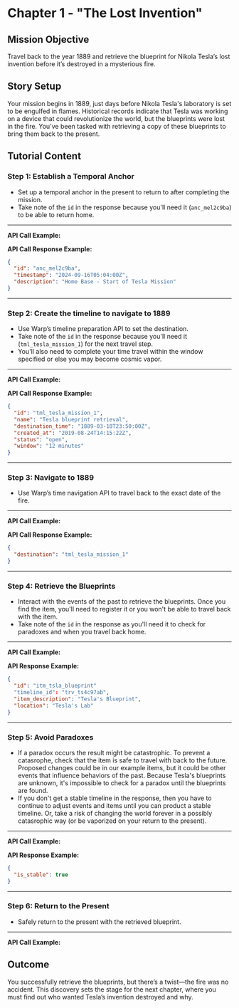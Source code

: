
# Chapter 1 - "The Lost Invention"

## Mission Objective

Travel back to the year 1889 and retrieve the blueprint for Nikola Tesla’s lost invention before it’s destroyed in a mysterious fire.

## Story Setup

Your mission begins in 1889, just days before Nikola Tesla's laboratory is set to be engulfed in flames. Historical records indicate that Tesla was working on a device that could revolutionize the world, but the blueprints were lost in the fire. You’ve been tasked with retrieving a copy of these blueprints to bring them back to the present.

## Tutorial Content



### Step 1: Establish a Temporal Anchor

- Set up a temporal anchor in the present to return to after completing the mission.
- Take note of the `id` in the response because you'll need it (`anc_mel2c9ba`) to be able to return home.

---

**API Call Example:**
<!-- {% openapi-code-sample operationId="setAnchor" descriptionFile="../apis/arazzo.yaml" /%} -->

**API Call Response Example:**

```json
{
  "id": "anc_mel2c9ba",
  "timestamp": "2024-09-16T05:04:00Z",
  "description": "Home Base - Start of Tesla Mission"
}
```


---


### Step 2: Create the timeline to navigate to 1889

- Use Warp’s timeline preparation API to set the destination.
- Take note of the `id` in the response because you'll need it (`tml_tesla_mission_1`) for the next travel step.
- You'll also need to complete your time travel within the window specified or else you may become cosmic vapor.

---

**API Call Example:**
<!-- {% openapi-code-sample operationId="createTimeline" descriptionFile="../apis/arazzo.yaml" /%} -->

**API Call Response Example:**

```json
{
  "id": "tml_tesla_mission_1",
  "name": "Tesla blueprint retrieval",
  "destination_time": "1889-03-10T23:50:00Z",
  "created_at": "2019-08-24T14:15:22Z",
  "status": "open",
  "window": "12 minutes"
}
```



---


### Step 3: Navigate to 1889

- Use Warp’s time navigation API to travel back to the exact date of the fire.

---

**API Call Example:**
<!-- {% openapi-code-sample operationId="timeTravel" descriptionFile="../apis/arazzo.yaml" /%} -->

**API Call Response Example:**

```json
{
  "destination": "tml_tesla_mission_1"
}
```



---



### Step 4: Retrieve the Blueprints

- Interact with the events of the past to retrieve the blueprints. Once you find the item, you'll need to register it or you won't be able to travel back with the item.
- Take note of the `id` in the response as you'll need it to check for paradoxes and when you travel back home.

---

**API Call Example:**
<!-- {% openapi-code-sample operationId="registerItem" descriptionFile="../apis/arazzo.yaml" /%} -->

**API Response Example:**

```json
{
  "id": "itm_tsla_blueprint"
  "timeline_id": "trv_ts4c97ab",
  "item_description": "Tesla's Blueprint",
  "location": "Tesla's Lab"
}
```



---



### Step 5: Avoid Paradoxes

- If a paradox occurs the result might be catastrophic. To prevent a catasrophe, check that the item is safe to travel with back to the future.
  Proposed changes could be in our example items, but it could be other events that influence behaviors of the past.
  Because Tesla's blueprints are unknown, it's impossible to check for a paradox until the blueprints are found.
- If you don't get a stable timeline in the response, then you have to continue to adjust events and items until you can product a stable timeline. Or, take a risk of changing the world forever in a possibly catasrophic way (or be vaporized on your return to the present).

---

**API Call Example:**
<!-- {% openapi-code-sample operationId="checkParadox" descriptionFile="../apis/arazzo.yaml" /%} -->

**API Response Example:**

```json
{
  "is_stable": true
}
```



---


### Step 6: Return to the Present

- Safely return to the present with the retrieved blueprint.

---

**API Call Example:**
<!-- {% replay-openapi operationId="timeTravel" descriptionFile="../apis/arazzo.yaml" -->
  <!-- environment="Mock server"
  requestBody={
    "destination": "anc_mel2c9ba"
  }
/%} -->


## Outcome

You successfully retrieve the blueprints, but there’s a twist—the fire was no accident. This discovery sets the stage for the next chapter, where you must find out who wanted Tesla’s invention destroyed and why.

